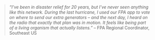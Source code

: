 > _“I’ve been in disaster relief for 20 years, but I’ve never seen anything like this network. During the last hurricane, I used our FPA app to vote on where to send our extra generators – and the next day, I heard on the radio that exactly that plan was in motion. It feels like being part of a living organism that actually listens.”_ – FPA Regional Coordinator, Southeast US